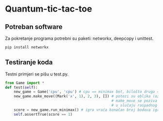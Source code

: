 # Quantum-tic-tac-toe
## Potreban software
Za pokretanje programa potrebni su paketi: networkx, deepcopy i unittest.
```bash
pip install networkx
```
## Testiranje koda
Testni primjeri se pišu u test.py.
```python
from Game import *
def test(self):
    new_game = Game('cpu', 'cpu') # cpu == minimax bot, bilošto drugo == player
    new_game.make_move((Mark('x', 1), 2, 3), []) # potezi su oblika (oznaka, pozicija1, pozicija2) u slučaju u kojem nepostoje raspadna stanja
                                                 # make_move se poziva ovako: make_move(potez, []), prazna lista na kraju funkcije je nužna
                                                 # u slučaju raspadnog stanja make_move prima potez oblika (oznaka, pozicija), pozicija2 nije potrebna
    score = new_game.run_minimax() # igra vraća konačan broj bodova igrača x, x je prvi igrač
    self.assertTrue(score == 1)
```